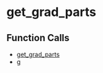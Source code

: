 # get_grad_parts

## Function Calls
- [get_grad_parts](get_grad_parts.md)
- [g](CSD/kCSD/ica/kCsd1D_ICA/STICA_CORE/g.md)
